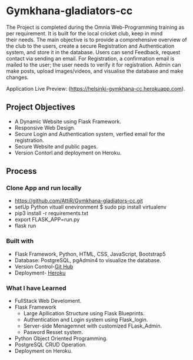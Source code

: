 # Gymkhana-gladiators-cc
The Project is completed during the Omnia Web-Programming training as per requirement. It is built for the local cricket club, keep in mind their needs. The main objective is to provide a comprehensive overview of the club to the users, create a secure Registration and Authentication system, and store it in the database. Users can send Feedback, request contact via sending an email. For Registration, a confirmation email is mailed to the user; the user needs to verify it for registration. Admin can make posts, upload images/videos, and visualise the database and make changes. 

Application Live Preview: (https://helsinki-gymkhana-cc.herokuapp.com).
## Project Objectives
- A Dynamic Website using Flask Framework.
- Responsive Web Design.
- Secure Login and Authentication system, verfied email for the registration.
- Secure Website and public pages.
- Version Contorl and deployment on Heroku.
## Process

### Clone App and run locally

- https://github.com/AttiR/Gymkhana-gladiators-cc.git
- setUp Python vituall enevironment $ sudo pip install virtualenv
- pip3 install -r requirements.txt
- export FLASK_APP=run.py
- flask run

### Built with
- Flask Framework, Python, HTML, CSS, JavaScript, Bootstrap5
- Database: PostgreSQL, pgAdmin4 to visualize the database.
- Version Control-[Git Hub](https://github.com/AttiR/Gymkhana-gladiators-cc)
- Deployment- [Heroku](https://helsinki-gymkhana-cc.herokuapp.com)

### What I have Learned
- FullStack Web Develoment.
- Flask Framework
  - Large Apllication Structure using Flask Blueprints.
  - Authentication and Login system using Flask_login.
  - Server-side Menagemnet with customized FLask_Admin.
  - Pasword Resset system.
- Python Object Oriented Programming.
- PostgreSQL CRUD Operation.
- Deployment on Heroku.
  
 




